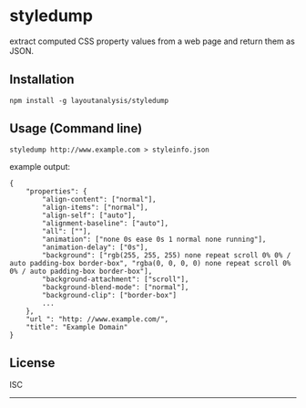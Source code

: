 # styledump
extract computed CSS property values from a web page and return them as JSON.

## Installation

```
npm install -g layoutanalysis/styledump
```

## Usage (Command line)

```
styledump http://www.example.com > styleinfo.json
```

example output: 
```
{
    "properties": {
        "align-content": ["normal"],
        "align-items": ["normal"],
        "align-self": ["auto"],
        "alignment-baseline": ["auto"],
        "all": [""],
        "animation": ["none 0s ease 0s 1 normal none running"],
        "animation-delay": ["0s"],
        "background": ["rgb(255, 255, 255) none repeat scroll 0% 0% / auto padding-box border-box", "rgba(0, 0, 0, 0) none repeat scroll 0% 0% / auto padding-box border-box"],
        "background-attachment": ["scroll"],
        "background-blend-mode": ["normal"],
        "background-clip": ["border-box"]
        ...
    },
    "url ": "http: //www.example.com/",
    "title": "Example Domain"
}
```

## License

ISC

---
